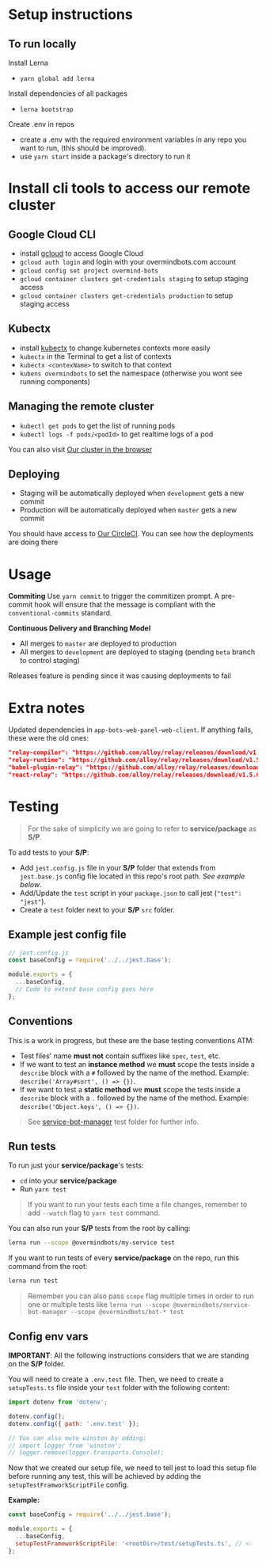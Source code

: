 # Setup instructions

## To run locally
Install Lerna
- `yarn global add lerna`

Install dependencies of all packages
- `lerna bootstrap`

Create .env in repos
- create a .env with the required environment variables in any repo you want to run, (this should be improved).
- use `yarn start` inside a package's directory to run it

# Install cli tools to access our remote cluster

## Google Cloud CLI
- install [gcloud](https://cloud.google.com/sdk/) to access Google Cloud
- `gcloud auth login` and login with your overmindbots.com account
- `gcloud config set project overmind-bots`
- `gcloud container clusters get-credentials staging` to setup staging access
- `gcloud container clusters get-credentials production` to setup staging access

## Kubectx
- install [kubectx](https://github.com/ahmetb/kubectx) to change kubernetes contexts more easily
- `kubectx` in the Terminal to get a list of contexts
- `kubectx <contexName>` to switch to that context
- `kubens overmindbots` to set the namespace (otherwise you wont see running components)

## Managing the remote cluster
- `kubectl get pods` to get the list of running pods
- `kubectl logs -f pods/<podId>` to get realtime logs of a pod

You can also visit [Our cluster in the browser](https://console.cloud.google.com/kubernetes/workload?project=overmind-bots)

## Deploying
- Staging will be automatically deployed when `development` gets a new commit
- Production will be automatically deployed when `master` gets a new commit

You should have access to [Our CircleCI](https://circleci.com/gh/overmindbots). You can
see how the deployments are doing there


# Usage

**Commiting**
Use `yarn commit` to trigger the commitizen prompt. A pre-commit hook will
ensure that the message is compliant with the `conventional-commits` standard.

**Continuous Delivery and Branching Model**

- All merges to `master` are deployed to production
- All merges to `development` are deployed to staging (pending `beta` branch to control staging)

Releases feature is pending since it was causing deployments to fail

# Extra notes

Updated dependencies in `app-bots-web-panel-web-client`. If anything fails, these were the old ones:

```json
"relay-compiler": "https://github.com/alloy/relay/releases/download/v1.5.0-plugin.3/relay-compiler-1.5.0-plugin.3.tgz",
"relay-runtime": "https://github.com/alloy/relay/releases/download/v1.5.0-plugin.3/relay-runtime-1.5.0-plugin.3.tgz",
"babel-plugin-relay": "https://github.com/alloy/relay/releases/download/v1.5.0-plugin.3/babel-plugin-relay-1.5.0-plugin.3.tgz",
"react-relay": "https://github.com/alloy/relay/releases/download/v1.5.0-plugin.3/react-relay-1.5.0-plugin.3.tgz"
```

# Testing

> For the sake of simplicity we are going to refer to **service/package** as **S/P**.

To add tests to your **S/P**:

- Add `jest.config.js` file in your **S/P** folder that extends from `jest.base.js` config file located in this repo's root path. *See example below*.
- Add/Update the `test` script in your `package.json` to call jest (`"test": "jest"`).
- Create a `test` folder next to your **S/P** `src` folder.

## Example jest config file

```js
// jest.config.js
const baseConfig = require('../../jest.base');

module.exports = {
  ...baseConfig,
  // Code to extend base config goes here
};
```

## Conventions

This is a work in progress, but these are the base testing conventions ATM:

- Test files' name **must not** contain suffixes like `spec`, `test`, etc.
- If we want to test an **instance method** we **must** scope the tests inside a `describe` block with a `#` followed by the name of the method. Example: `describe('Array#sort', () => {})`.
- If we want to test a **static method** we **must** scope the tests inside a `describe` block with a `.` followed by the name of the method. Example: `describe('Object.keys', () => {})`.

> See [service-bot-manager](https://github.com/overmindbots/core/tree/development/packages/service-bot-manager/test) test folder for further info.

## Run tests

To run just your **service/package**'s tests:

- `cd` into your **service/package**
- Run `yarn test`

> If you want to run your tests each time a file changes, remember to add `--watch` flag to `yarn test` command.

You can also run your **S/P** tests from the root by calling:

```sh
lerna run --scope @overmindbots/my-service test
```

If you want to run tests of every **service/package** on the repo, run this command from the root:

```sh
lerna run test
```

> Remember you can also pass `scope` flag multiple times in order to run one or multiple tests like `lerna run --scope @overmindbots/service-bot-manager --scope @overmindbots/bot-* test`

## Config env vars

**IMPORTANT**: All the following instructions considers that we are standing on the **S/P** folder.

You will need to create a `.env.test` file. Then, we need to create a `setupTests.ts` file inside your `test` folder with the following content:

```js
import dotenv from 'dotenv';

dotenv.config();
dotenv.config({ path: '.env.test' });

// You can also mute winston by adding:
// import logger from 'winston';
// logger.remove(logger.transports.Console);
```

Now that we created our setup file, we need to tell jest to load this setup file before running any test, this will be achieved by adding the `setupTestFramworkScriptFile` config.

**Example:**

```js
const baseConfig = require('../../jest.base');

module.exports = {
  ...baseConfig,
  setupTestFrameworkScriptFile: '<rootDir>/test/setupTests.ts', // <-
};
```